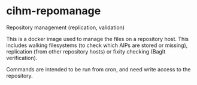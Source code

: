 # cihm-repomanage
Repository management (replication, validation)

This is a docker image used to manage the files on a repository host.  This includes walking filesystems (to check which AIPs are stored or missing), replication (from other repository hosts) or fixity checking (BagIt verification).

Commands are intended to be run from cron, and need write access to the repository.

